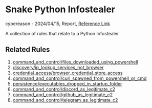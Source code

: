 
# Snake Python Infostealer

cybereason - 2024/04/15, Report, [Reference Link](https://www.cybereason.com/blog/unboxing-snake-python-infostealer-lurking-through-messaging-service)

A collection of rules that relate to a Python Infostealer

## Related Rules

1. [command_and_control/files_downloaded_using_powershell](https://github.com/Inovasys-CS/EDI/tree/main/emulation_and_detection/command_and_control/files_downloaded_using_powershell)
2. [discovery/ip_lookup_services_not_browser](https://github.com/Inovasys-CS/EDI/tree/main/emulation_and_detection/discovery/ip_lookup_services_not_browser)
3. [credential_access/browser_credential_store_access](https://github.com/Inovasys-CS/EDI/tree/main/emulation_and_detection/credential_access/browser_credential_store_access)
4. [command_and_control/curl_spawned_from_powershell_or_cmd](https://github.com/Inovasys-CS/EDI/tree/main/emulation_and_detection/command_and_control/curl_spawned_from_powershell_or_cmd)
5. [persistence/executables_dropped_in_startup_folder](https://github.com/Inovasys-CS/EDI/tree/main/emulation_and_detection/persistence/executables_dropped_in_startup_folder)
6. [command_and_control/discord_as_legitimate_c2](https://github.com/Inovasys-CS/EDI/tree/main/emulation_and_detection/command_and_control/discord_as_legitimate_c2)
7. [command_and_control/github_as_legitimate_c2](https://github.com/Inovasys-CS/EDI/tree/main/emulation_and_detection/command_and_control/github_as_legitimate_c2)
8. [command_and_control/telegram_as_legitimate_c2](https://github.com/Inovasys-CS/EDI/tree/main/emulation_and_detection/command_and_control/telegram_as_legitimate_c2)

